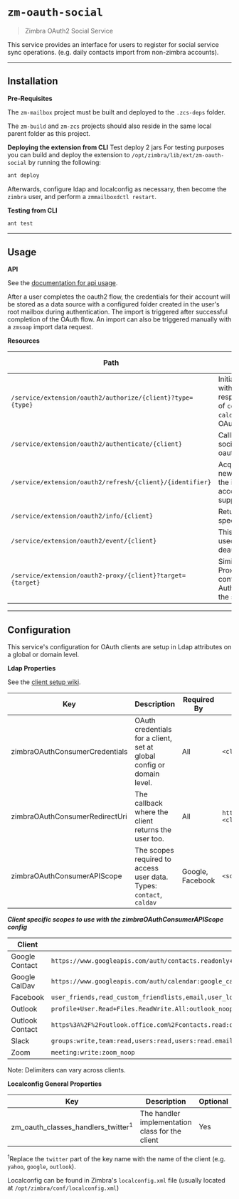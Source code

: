 # `zm-oauth-social`

> Zimbra OAuth2 Social Service

This service provides an interface for users to register for social service sync operations. (e.g. daily contacts import from non-zimbra accounts).

---

## Installation

**Pre-Requisites**

The `zm-mailbox` project must be built and deployed to the `.zcs-deps` folder.

The `zm-build` and `zm-zcs` projects should also reside in the same local parent folder as this project.


**Deploying the extension from CLI**
Test deploy 2 jars
For testing purposes you can build and deploy the extension to `/opt/zimbra/lib/ext/zm-oauth-social` by running the following:

```sh
ant deploy
```

Afterwards, configure ldap and localconfig as necessary, then become the `zimbra` user, and perform a `zmmailboxdctl restart`.

**Testing from CLI**

```sh
ant test
```

---

## Usage

**API**

See the [documentation for api usage].

After a user completes the oauth2 flow, the credentials for their account will be stored as a data source with a configured folder created in the user's root mailbox during authentication. The import is triggered after successful completion of the OAuth flow. An import can also be triggered manually with a `zmsoap` import data request.

**Resources**

| Path | Description | Response Type |
| ---- | ----------- | ------------- |
| `/service/extension/oauth2/authorize/{client}?type={type}` | Initiates the oauth2 flow with a redirect response. Type is one of `contact`, `calendar`, `caldav` or `noop` see: OAuth2DataSource.java.  | HTTP Redirect |
| `/service/extension/oauth2/authenticate/{client}` | Callback url for the social service in the oauth2 flow | HTTP Redirect |
| `/service/extension/oauth2/refresh/{client}/{identifier}` | Acquires and returns a new access token for the identified social account (limited support) | JSON |
| `/service/extension/oauth2/info/{client}` | Returns info for the specified client | JSON |
| `/service/extension/oauth2/event/{client}` | This is currently only used by Zoom for deauthorization | 202 Accepted |
| `/service/extension/oauth2-proxy/{client}?target={target}` | Similar to the Zimlet ProxyServlet, attaches configured Authorization header for the specified client. | Varies, JSON on error |

---

## Configuration

This service's configuration for OAuth clients are setup in Ldap attributes on a global or domain level.

**Ldap Properties**

See the [client setup wiki].

| Key | Description | Required By | Template |
| --- | ----------- | ----------- | -------- |
| zimbraOAuthConsumerCredentials | OAuth credentials for a client, set at global config or domain level. | All | `<client-id>:<client-secret>:<client>` |
| zimbraOAuthConsumerRedirectUri | The callback where the client returns the user too. | All | `http[s]://<domain[:port]>/service/extension/oauth2/authenticate/<client>:<client>` |
| zimbraOAuthConsumerAPIScope | The scopes required to access user data. Types: `contact`, `caldav` | Google, Facebook | `<scope1>+<scope2>+...:<client>_<type>` |

***Client specific scopes to use with the zimbraOAuthConsumerAPIScope config***

| Client | Required scopes string |
| ------ | ---------------------- |
| Google Contact | `https://www.googleapis.com/auth/contacts.readonly+profile:google_contact` |
| Google CalDav | `https://www.googleapis.com/auth/calendar:google_caldav` |
| Facebook | `user_friends,read_custom_friendlists,email,user_location,public_profile,user_about_me,user_birthday,groups_access_member_info:facebook_contact` |
| Outlook | `profile+User.Read+Files.ReadWrite.All:outlook_noop` |
| Outlook Contact | `https%3A%2F%2Foutlook.office.com%2Fcontacts.read:outlook_contact` |
| Slack | `groups:write,team:read,users:read,users:read.email,chat:write,mpim:write:slack_noop` |
| Zoom | `meeting:write:zoom_noop` |

Note: Delimiters can vary across clients.

**Localconfig General Properties**

| Key | Description | Optional | Example Options |
| --- | ----------- | -------- | --------------- |
| zm_oauth_classes_handlers_twitter<sup>1</sup> | The handler implementation class for the client | Yes | `com.zimbra.oauth.handlers.impl.TwitterOAuth2Handler` |

<sup>1</sup>Replace the `twitter` part of the key name with the name of the client (e.g. `yahoo`, `google`, `outlook`).

Localconfig can be found in Zimbra's `localconfig.xml` file (usually located at `/opt/zimbra/conf/localconfig.xml`)

[documentation for api usage]: http://tools.email.dev.opal.synacor.com/zm-oauth-social-docs-latest/
[client setup wiki]: http://wiki.eng.zimbra.com/index.php/Zimbra_OAuth_Social
